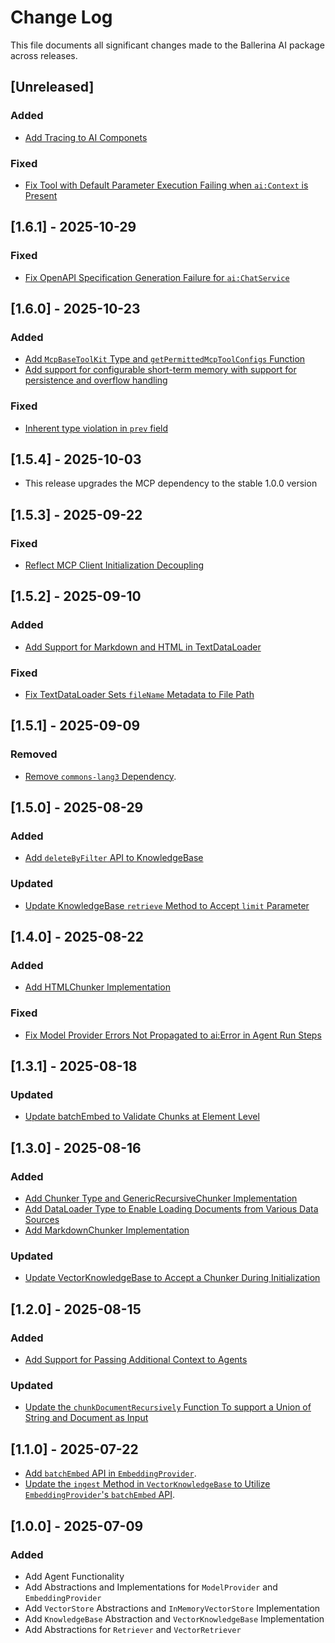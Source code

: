 # Change Log

This file documents all significant changes made to the Ballerina AI package across releases.

## [Unreleased]

### Added
- [Add Tracing to AI Componets](https://github.com/ballerina-platform/ballerina-library/issues/8341)

### Fixed
- [Fix Tool with Default Parameter Execution Failing when `ai:Context` is Present](https://github.com/ballerina-platform/ballerina-library/issues/8418)

## [1.6.1] - 2025-10-29

### Fixed
- [Fix OpenAPI Specification Generation Failure for `ai:ChatService`](https://github.com/wso2/product-ballerina-integrator/issues/1634)

## [1.6.0] - 2025-10-23

### Added
- [Add `McpBaseToolKit` Type and `getPermittedMcpToolConfigs` Function](https://github.com/ballerina-platform/ballerina-library/issues/8328)
- [Add support for configurable short-term memory with support for persistence and overflow handling](https://github.com/ballerina-platform/ballerina-library/issues/8375)

### Fixed
- [Inherent type violation in `prev` field](https://github.com/ballerina-platform/ballerina-library/issues/8380)


## [1.5.4] - 2025-10-03
- This release upgrades the MCP dependency to the stable 1.0.0 version

## [1.5.3] - 2025-09-22

### Fixed
- [Reflect MCP Client Initialization Decoupling](https://github.com/ballerina-platform/ballerina-library/issues/8178)

## [1.5.2] - 2025-09-10

### Added
- [Add Support for Markdown and HTML in TextDataLoader](https://github.com/ballerina-platform/ballerina-library/issues/8228)

### Fixed
- [Fix TextDataLoader Sets `fileName` Metadata to File Path](https://github.com/ballerina-platform/ballerina-library/issues/8230)

## [1.5.1] - 2025-09-09

### Removed
- [Remove `commons-lang3` Dependency](https://github.com/ballerina-platform/ballerina-library/issues/8220).

## [1.5.0] - 2025-08-29

### Added
- [Add `deleteByFilter` API to KnowledgeBase](https://github.com/ballerina-platform/ballerina-library/issues/8198)

### Updated
- [Update KnowledgeBase `retrieve` Method to Accept `limit` Parameter](https://github.com/ballerina-platform/ballerina-library/issues/8204)


## [1.4.0] - 2025-08-22

### Added
- [Add HTMLChunker Implementation](https://github.com/ballerina-platform/ballerina-library/issues/8170)

### Fixed
- [Fix Model Provider Errors Not Propagated to ai:Error in Agent Run Steps](https://github.com/ballerina-platform/ballerina-library/issues/8192)

## [1.3.1] - 2025-08-18

### Updated
- [Update batchEmbed to Validate Chunks at Element Level](https://github.com/ballerina-platform/ballerina-library/issues/8171)


## [1.3.0] - 2025-08-16

### Added
- [Add Chunker Type and GenericRecursiveChunker Implementation](https://github.com/ballerina-platform/ballerina-library/issues/8166)
- [Add DataLoader Type to Enable Loading Documents from Various Data Sources](https://github.com/ballerina-platform/ballerina-library/issues/8167)
- [Add MarkdownChunker Implementation](https://github.com/ballerina-platform/ballerina-library/issues/8162)

### Updated
- [Update VectorKnowledgeBase to Accept a Chunker During Initialization](https://github.com/ballerina-platform/ballerina-library/issues/8168)

## [1.2.0] - 2025-08-15

### Added
- [Add Support for Passing Additional Context to Agents](https://github.com/ballerina-platform/ballerina-library/issues/8154)

### Updated
- [Update the `chunkDocumentRecursively` Function To support a Union of String and Document as Input](https://github.com/ballerina-platform/ballerina-library/issues/8143)

## [1.1.0] - 2025-07-22


- [Add `batchEmbed` API in `EmbeddingProvider`](https://github.com/ballerina-platform/ballerina-library/issues/8110).
- [Update the `ingest` Method in `VectorKnowledgeBase` to Utilize `EmbeddingProvider`'s `batchEmbed` API](https://github.com/ballerina-platform/ballerina-library/issues/8110).

## [1.0.0] - 2025-07-09

### Added

- Add Agent Functionality
- Add Abstractions and Implementations for `ModelProvider` and `EmbeddingProvider`
- Add `VectorStore` Abstractions and `InMemoryVectorStore` Implementation
- Add `KnowledgeBase` Abstraction and `VectorKnowledgeBase` Implementation
- Add Abstractions for `Retriever` and `VectorRetriever`
